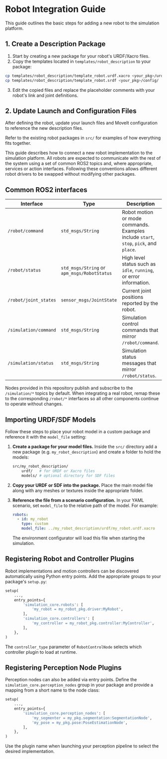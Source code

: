 # Robot Integration Guide

This guide outlines the basic steps for adding a new robot to the simulation platform.

## 1. Create a Description Package

1. Start by creating a new package for your robot's URDF/Xacro files.
2. Copy the templates located in `templates/robot_description` to your package:

```bash
cp templates/robot_description/template_robot.urdf.xacro <your_pkg>/urdf/
cp templates/robot_description/template_robot.srdf <your_pkg>/config/
```

3. Edit the copied files and replace the placeholder comments with your robot's link and joint definitions.

## 2. Update Launch and Configuration Files

After defining the robot, update your launch files and MoveIt configuration to reference the new description files.

Refer to the existing robot packages in `src/` for examples of how everything fits together.

This guide describes how to connect a new robot implementation to the simulation platform. All robots are expected to communicate with the rest of the system using a set of common ROS2 topics and, where appropriate, services or action interfaces. Following these conventions allows different robot drivers to be swapped without modifying other packages.

## Common ROS2 interfaces

| Interface | Type | Description |
|-----------|------|-------------|
| `/robot/command` | `std_msgs/String` | Robot motion or mode commands. Examples include `start`, `stop`, `pick`, and `place`. |
| `/robot/status` | `std_msgs/String` or `apm_msgs/RobotStatus` | High level status such as `idle`, `running`, or error information. |
| `/robot/joint_states` | `sensor_msgs/JointState` | Current joint positions reported by the robot. |
| `/simulation/command` | `std_msgs/String` | Simulation control commands that mirror `/robot/command`. |
| `/simulation/status` | `std_msgs/String` | Simulation status messages that mirror `/robot/status`. |

Nodes provided in this repository publish and subscribe to the `/simulation/*` topics by default. When integrating a real robot, remap these to the corresponding `/robot/*` interfaces so all other components continue to operate without changes.

## Importing URDF/SDF Models

Follow these steps to place your robot model in a custom package and reference it with the `model_file` setting:

1. **Create a package for your model files.** Inside the `src/` directory add a new package (e.g. `my_robot_description`) and create a folder to hold the models:

   ```bash
   src/my_robot_description/
       urdf/   # for URDF or Xacro files
       models/ # optional directory for SDF files
   ```

2. **Copy your URDF or SDF into the package.** Place the main model file along with any meshes or textures inside the appropriate folder.

3. **Reference the file from a scenario configuration.** In your YAML scenario, set `model_file` to the relative path of the model. For example:

   ```yaml
   robots:
     - id: my_robot
       type: custom
       model_file: ../my_robot_description/urdf/my_robot.urdf.xacro
   ```

   The environment configurator will load this file when starting the simulation.

## Registering Robot and Controller Plugins

Robot implementations and motion controllers can be discovered automatically using
Python entry points. Add the appropriate groups to your package's `setup.py`:

```python
setup(
    ...,
    entry_points={
        'simulation_core.robots': [
            'my_robot = my_robot_pkg.driver:MyRobot',
        ],
        'simulation_core.controllers': [
            'my_controller = my_robot_pkg.controller:MyController',
        ],
    },
)
```

The `controller_type` parameter of `RobotControlNode` selects which controller
plugin to load at runtime.

## Registering Perception Node Plugins

Perception nodes can also be added via entry points. Define the
`simulation_core.perception_nodes` group in your package and provide a mapping
from a short name to the node class:

```python
setup(
    ...,
    entry_points={
        'simulation_core.perception_nodes': [
            'my_segmenter = my_pkg.segmentation:SegmentationNode',
            'my_pose = my_pkg.pose:PoseEstimationNode',
        ],
    },
)
```

Use the plugin name when launching your perception pipeline to select the
desired implementation.
